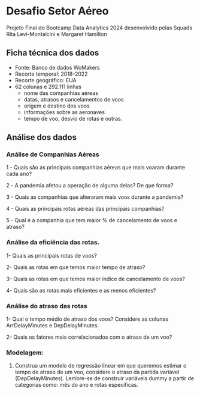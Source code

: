 # Desafio Setor Aéreo
Projeto Final do Bootcamp Data Analytics 2024 desenvolvido pelas Squads Rita Levi-Montalcini e Margaret Hamilton

## Ficha técnica dos dados
- Fonte: Banco de dados WoMakers
- Recorte temporal: 2018-2022
- Recorte geográfico: EUA
- 62 colunas e 292.111 linhas
  - nome das companhias aéreas
  - datas, atrasos e cancelamentos de voos
  - origem e destino dos voos
  - informações sobre as aeronaves
  - tempo de voo, desvio de rotas e outras.


## Análise dos dados

### Análise de Companhias Aéreas

1 - Quais são as principais companhias aéreas que mais voaram durante cada ano? 

2 - A pandemia afetou a operação de alguma delas? De que forma?

3 - Quais as companhias que alteraram mais voos durante a pandemia?

4 - Quais as principais rotas aéreas das principais companhias?

5 - Qual é a companhia que tem maior % de cancelamento de voos e atraso? 

### Análise da eficiência das rotas.
1- Quais as principais rotas de voos? 

2- Quais as rotas em que temos maior tempo de atraso? 

3- Quais as rotas em que temos maior índice de cancelamento de voos?

4- Quais são as rotas mais eficientes e as menos eficientes?

### Análise do atraso das rotas
1- Qual o tempo médio de atraso dos voos? Considere as colunas ArrDelayMinutes e DepDelayMinutes.

2- Quais os fatores mais correlacionados com o atraso de um voo?

### Modelagem:
1)	Construa um modelo de regressão linear em que queremos estimar o tempo de atraso de um voo, considere o atraso da partida variável (DepDelayMinutes). Lembre-se de construir variáveis dummy a partir de categorias como: mês do ano e rotas específicas.   
